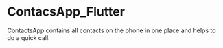 # ContacsApp_Flutter
ContactsApp contains all contacts on the phone in one place and helps to do a quick call.
